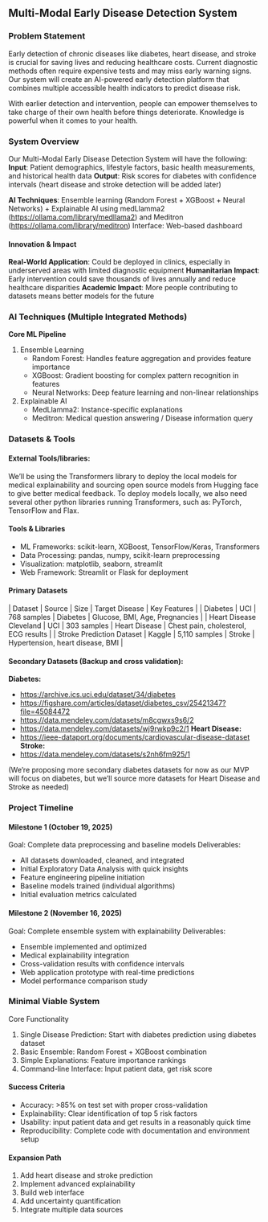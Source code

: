 ## Multi-Modal Early Disease Detection System

### Problem Statement
Early detection of chronic diseases like diabetes, heart disease, and stroke is crucial for saving lives and reducing healthcare costs. Current diagnostic methods often require expensive tests and may miss early warning signs. Our system will create an AI-powered early detection platform that combines multiple accessible health indicators to predict disease risk.

With earlier detection and intervention, people can empower themselves to take charge of their own health before things deteriorate. Knowledge is powerful when it comes to your health.

### System Overview
Our Multi-Modal Early Disease Detection System will have the following:
**Input**: Patient demographics, lifestyle factors, basic health measurements, and historical health data
**Output**: Risk scores for diabetes with confidence intervals (heart disease and stroke detection will be added later)

**AI Techniques**: Ensemble learning (Random Forest + XGBoost + Neural Networks) + Explainable AI using medLlamma2 (https://ollama.com/library/medllama2) and Meditron (https://ollama.com/library/meditron)
Interface: Web-based dashboard

#### Innovation & Impact
**Real-World Application**: Could be deployed in clinics, especially in underserved areas with limited diagnostic equipment
**Humanitarian Impact**: Early intervention could save thousands of lives annually and reduce healthcare disparities
**Academic Impact**: More people contributing to datasets means better models for the future

### AI Techniques (Multiple Integrated Methods)
**Core ML Pipeline**
1. Ensemble Learning
   - Random Forest: Handles feature aggregation and provides feature importance
   - XGBoost: Gradient boosting for complex pattern recognition in features
   - Neural Networks: Deep feature learning and non-linear relationships
2. Explainable AI
   - MedLlamma2:  Instance-specific explanations
   - Meditron:  Medical question answering / Disease information query

### Datasets & Tools
#### External Tools/libraries:  
We’ll be using the Transformers library to deploy the local models for medical explainability and sourcing open source models from Hugging face to give better medical feedback. To deploy models locally, we also need several other python libraries running Transformers, such as: PyTorch, TensorFlow and Flax.  

#### Tools & Libraries
- ML Frameworks: scikit-learn, XGBoost, TensorFlow/Keras, Transformers
- Data Processing: pandas, numpy, scikit-learn preprocessing
- Visualization: matplotlib, seaborn, streamlit
- Web Framework: Streamlit or Flask for deployment

#### Primary Datasets
| Dataset | Source | Size | Target Disease | Key Features |
| Diabetes | UCI | 768 samples | Diabetes | Glucose, BMI, Age, Pregnancies |
| Heart Disease Cleveland | UCI | 303 samples | Heart Disease | Chest pain, cholesterol, ECG results |
| Stroke Prediction Dataset | Kaggle | 5,110 samples | Stroke | Hypertension, heart disease, BMI | 

#### Secondary Datasets (Backup and cross validation):
**Diabetes:**
- https://archive.ics.uci.edu/dataset/34/diabetes 
- https://figshare.com/articles/dataset/diabetes_csv/25421347?file=45084472
- https://data.mendeley.com/datasets/m8cgwxs9s6/2
- https://data.mendeley.com/datasets/wj9rwkp9c2/1
**Heart Disease:**
- https://ieee-dataport.org/documents/cardiovascular-disease-dataset
**Stroke:**
- https://data.mendeley.com/datasets/s2nh6fm925/1

(We’re proposing more secondary diabetes datasets for now as our MVP will focus on diabetes, but we’ll source more datasets for Heart Disease and Stroke as needed)

### Project Timeline

#### Milestone 1 (October 19, 2025)
Goal: Complete data preprocessing and baseline models
Deliverables:
- All datasets downloaded, cleaned, and integrated
- Initial Exploratory Data Analysis with quick insights
- Feature engineering pipeline initiation
- Baseline models trained (individual algorithms)
- Initial evaluation metrics calculated

#### Milestone 2 (November 16, 2025)
Goal: Complete ensemble system with explainability
Deliverables:
- Ensemble implemented and optimized
- Medical explainability integration
- Cross-validation results with confidence intervals
- Web application prototype with real-time predictions
- Model performance comparison study
 

### Minimal Viable System
Core Functionality
1. Single Disease Prediction: Start with diabetes prediction using diabetes dataset
2. Basic Ensemble: Random Forest + XGBoost combination
3. Simple Explanations: Feature importance rankings
4. Command-line Interface: Input patient data, get risk score
 
#### Success Criteria
- Accuracy: >85% on test set with proper cross-validation
- Explainability: Clear identification of top 5 risk factors
- Usability: input patient data and get results in a reasonably quick time
- Reproducibility: Complete code with documentation and environment setup
 
#### Expansion Path
1. Add heart disease and stroke prediction
2. Implement advanced explainability
3. Build web interface
4. Add uncertainty quantification
5. Integrate multiple data sources
 
 

